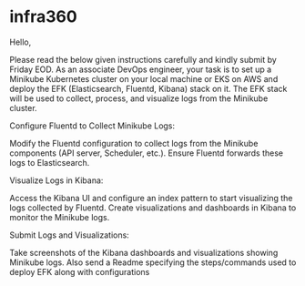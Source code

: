 # infra360

Hello,

Please read the below given instructions carefully and kindly submit by Friday EOD.
As an associate DevOps engineer, your task is to set up a Minikube Kubernetes cluster on your local machine or EKS on AWS and deploy the EFK (Elasticsearch, Fluentd, Kibana) stack on it. The EFK stack will be used to collect, process, and visualize logs from the Minikube cluster.

Configure Fluentd to Collect Minikube Logs:

Modify the Fluentd configuration to collect logs from the Minikube components (API server, Scheduler, etc.).
Ensure Fluentd forwards these logs to Elasticsearch.

Visualize Logs in Kibana:

Access the Kibana UI and configure an index pattern to start visualizing the logs collected by Fluentd.
Create visualizations and dashboards in Kibana to monitor the Minikube logs.

Submit Logs and Visualizations:

Take screenshots of the Kibana dashboards and visualizations showing Minikube logs.
Also send a Readme specifying the steps/commands used to deploy EFK along with configurations
